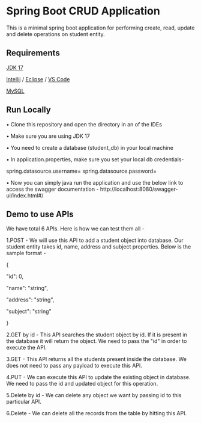 
# Spring Boot CRUD Application

This is a minimal spring boot application for performing create, read, update and delete operations on student entity.


## Requirements

[JDK 17](https://www.oracle.com/java/technologies/javase/jdk17-archive-downloads.html)

[Intellij](https://www.jetbrains.com/idea/download/?section=windows) / [Eclipse](https://www.eclipse.org/downloads/) / [VS Code](https://code.visualstudio.com/download)

[MySQL](https://www.mysql.com/downloads/)


## Run Locally

• Clone this repository and open the directory in an of the IDEs

• Make sure you are using JDK 17

• You need to create a database (student_db) in your local machine

• In application.properties, make sure you set your local db credentials-

spring.datasource.username=<mysql username>
spring.datasource.password=<mysql password>

• Now you can simply java run the application and use the below link to access the swagger documentation -
http://localhost:8080/swagger-ui/index.html#/


## Demo to use APIs

We have total 6 APIs. Here is how we can test them all -

1.POST - We will use this API to add a student object into database. Our student entity takes id, name, address and subject properties. Below is the sample format -

{
  
  "id": 0,
  
  "name": "string",
  
  "address": "string",
  
  "subject": "string"

}

2.GET by id - This API searches the student object by id. If it is present in the database it will return the object. We need to pass the "id" in order to execute the API.

3.GET - This API returns all the students present inside the database. We does not need to pass any payload to execute this API.

4.PUT - We can execute this API to update the existing object in database. We need to pass the id and updated object for this operation.

5.Delete by id - We can delete any object we want by passing id to this particular API.

6.Delete - We can delete all the records from the table by hitting this API.